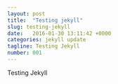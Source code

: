 ```yaml
---
layout: post
title:  "Testing jekyll"
slug: testing-jekyll
date:   2016-01-30 13:11:42 +0000
categories: jekyll update
tagline: Testing Jekyll
number: 001
---
```


Testing Jekyll

